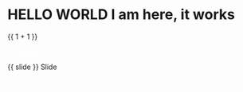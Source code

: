 # HELLO WORLD I am here, it works
{{ 1 + 1 }}
<pre style="color:white">
{{ $page }}
</pre>
 <v-img src="https://picsum.photos/510/300?random" aspect-ratio="1.7"></v-img>
 <v-carousel
      cycle
      height="400"
      hide-delimiter-background
      show-arrows-on-hover
    >
      <v-carousel-item
        v-for="(slide, i) in slides"
        :key="i"
      >
        <v-sheet
          :color="colors[i]"
          height="100%"
        >
          <v-row
            class="fill-height"
            align="center"
            justify="center"
          >
            <div class="display-3">{{ slide }} Slide</div>
          </v-row>
        </v-sheet>
      </v-carousel-item>
    </v-carousel>
<pre style="color:white">
{{ $site }}
</pre>